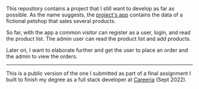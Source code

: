 This repository contains a project that I still want to develop as far as possible. As the name suggests, the [project's app](https://petshop-beta-testing.web.app/) contains the data of a fictional petshop that sales several products.

So far, with the app a common visitor can register as a user, login, and read the product list. The admin user can read the product list and add products.

Later on, I want to elaborate further and get the user to place an order and the admin to view the orders.

----
This is a public version of the one I submitted as part of a final assignment I built to finish my degree as a full stack developer at [Careeria](https://careeria.fi/) (Sept 2022).
